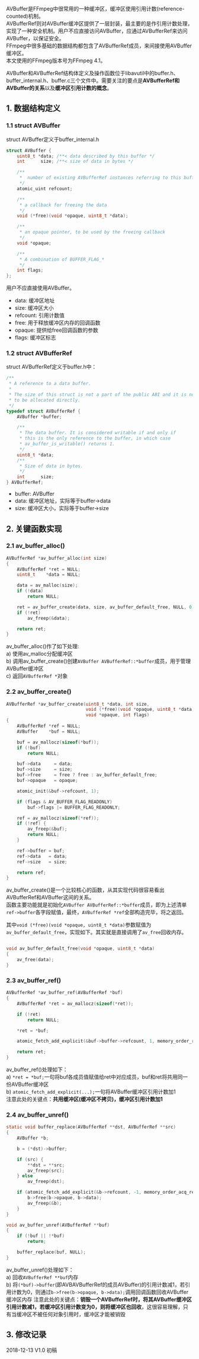 AVBuffer是FFmpeg中很常用的一种缓冲区，缓冲区使用引用计数(reference-counted)机制。  
AVBufferRef则对AVBuffer缓冲区提供了一层封装，最主要的是作引用计数处理，实现了一种安全机制。用户不应直接访问AVBuffer，应通过AVBufferRef来访问AVBuffer，以保证安全。  
FFmpeg中很多基础的数据结构都包含了AVBufferRef成员，来间接使用AVBuffer缓冲区。  
本文使用的FFmpeg版本号为FFmpeg 4.1。  

AVBuffer和AVBufferRef结构体定义及操作函数位于libavutil中的buffer.h、buffer_internal.h、buffer.c三个文件中。需要关注的要点是**AVBufferRef和AVBuffer的关系**以及**缓冲区引用计数的概念**。  
## 1. 数据结构定义  
### 1.1 struct AVBuffer  
struct AVBuffer定义于buffer_internal.h  
```c
struct AVBuffer {
    uint8_t *data; /**< data described by this buffer */
    int      size; /**< size of data in bytes */

    /**
     *  number of existing AVBufferRef instances referring to this buffer
     */
    atomic_uint refcount;

    /**
     * a callback for freeing the data
     */
    void (*free)(void *opaque, uint8_t *data);

    /**
     * an opaque pointer, to be used by the freeing callback
     */
    void *opaque;

    /**
     * A combination of BUFFER_FLAG_*
     */
    int flags;
};
```
用户不应直接使用AVBuffer。  
- data: 缓冲区地址  
- size: 缓冲区大小  
- refcount: 引用计数值  
- free: 用于释放缓冲区内存的回调函数  
- opaque: 提供给free回调函数的参数  
- flags: 缓冲区标志  

### 1.2 struct AVBufferRef
struct AVBufferRef定义于buffer.h中：  
```c
/**
 * A reference to a data buffer.
 *
 * The size of this struct is not a part of the public ABI and it is not meant
 * to be allocated directly.
 */
typedef struct AVBufferRef {
    AVBuffer *buffer;

    /**
     * The data buffer. It is considered writable if and only if
     * this is the only reference to the buffer, in which case
     * av_buffer_is_writable() returns 1.
     */
    uint8_t *data;
    /**
     * Size of data in bytes.
     */
    int      size;
} AVBufferRef;
```
- buffer: AVBuffer
- data: 缓冲区地址，实际等于buffer->data
- size: 缓冲区大小，实际等于buffer->size

## 2. 关键函数实现  
### 2.1 av_buffer_alloc()  
```c
AVBufferRef *av_buffer_alloc(int size)
{
    AVBufferRef *ret = NULL;
    uint8_t    *data = NULL;

    data = av_malloc(size);
    if (!data)
        return NULL;

    ret = av_buffer_create(data, size, av_buffer_default_free, NULL, 0);
    if (!ret)
        av_freep(&data);

    return ret;
}
```
av_buffer_alloc()作了如下处理:  
a) 使用av_malloc分配缓冲区  
b) 调用av_buffer_create()创建`AVBuffer AVBufferRef::*buffer`成员，用于管理AVBuffer缓冲区  
c) 返回`AVBufferRef *`对象  

### 2.2 av_buffer_create()  
```c
AVBufferRef *av_buffer_create(uint8_t *data, int size,
                              void (*free)(void *opaque, uint8_t *data),
                              void *opaque, int flags)
{
    AVBufferRef *ref = NULL;
    AVBuffer    *buf = NULL;

    buf = av_mallocz(sizeof(*buf));
    if (!buf)
        return NULL;

    buf->data     = data;
    buf->size     = size;
    buf->free     = free ? free : av_buffer_default_free;
    buf->opaque   = opaque;

    atomic_init(&buf->refcount, 1);

    if (flags & AV_BUFFER_FLAG_READONLY)
        buf->flags |= BUFFER_FLAG_READONLY;

    ref = av_mallocz(sizeof(*ref));
    if (!ref) {
        av_freep(&buf);
        return NULL;
    }

    ref->buffer = buf;
    ref->data   = data;
    ref->size   = size;

    return ref;
}
```
av_buffer_create()是一个比较核心的函数，从其实现代码很容易看出AVBufferRef和AVBuffer这间的关系。  
函数主要功能就是初始化`AVBuffer AVBufferRef::*buffer`成员，即为上述清单`ref->buffer`各字段赋值，最终，`AVBufferRef *ref`全部构造完毕，将之返回。  

其中`void (*free)(void *opaque, uint8_t *data)`参数赋值为`av_buffer_default_free`，实现如下。其实就是直接调用了`av_free`回收内存。  
```c

void av_buffer_default_free(void *opaque, uint8_t *data)
{
    av_free(data);
}
```

### 2.3 av_buffer_ref()  
```c 
AVBufferRef *av_buffer_ref(AVBufferRef *buf)
{
    AVBufferRef *ret = av_mallocz(sizeof(*ret));

    if (!ret)
        return NULL;

    *ret = *buf;

    atomic_fetch_add_explicit(&buf->buffer->refcount, 1, memory_order_relaxed);

    return ret;
}
```
av_buffer_ref()处理如下：  
a) `*ret = *buf;`一句将buf各成员值赋值给ret中对应成员，buf和ret将共用同一份AVBuffer缓冲区  
b) `atomic_fetch_add_explicit(...);`一句将AVBuffer缓冲区引用计数加1  
注意此处的关键点：**共用缓冲区(缓冲区不拷贝)，缓冲区引用计数加1**  

### 2.4 av_buffer_unref()  
```c  
static void buffer_replace(AVBufferRef **dst, AVBufferRef **src)
{
    AVBuffer *b;

    b = (*dst)->buffer;

    if (src) {
        **dst = **src;
        av_freep(src);
    } else
        av_freep(dst);

    if (atomic_fetch_add_explicit(&b->refcount, -1, memory_order_acq_rel) == 1) {
        b->free(b->opaque, b->data);
        av_freep(&b);
    }
}

void av_buffer_unref(AVBufferRef **buf)
{
    if (!buf || !*buf)
        return;

    buffer_replace(buf, NULL);
}
```
av_buffer_unref()处理如下：  
a) 回收`AVBufferRef **buf`内存  
b) 将`(*buf)->buffer`(即AVBAVBufferRef的成员AVBuffer)的引用计数减1，若引用计数为0，则通过`b->free(b->opaque, b->data);`调用回调函数回收AVBuffer缓冲区内存
注意此处的关键点：**销毁一个AVBufferRef时，将其AVBuffer缓冲区引用计数减1，若缓冲区引用计数变为0，则将缓冲区也回收**，这很容易理解，只有当缓冲区不被任何对象引用时，缓冲区才能被销毁  

## 3. 修改记录  
2018-12-13  V1.0  初稿  